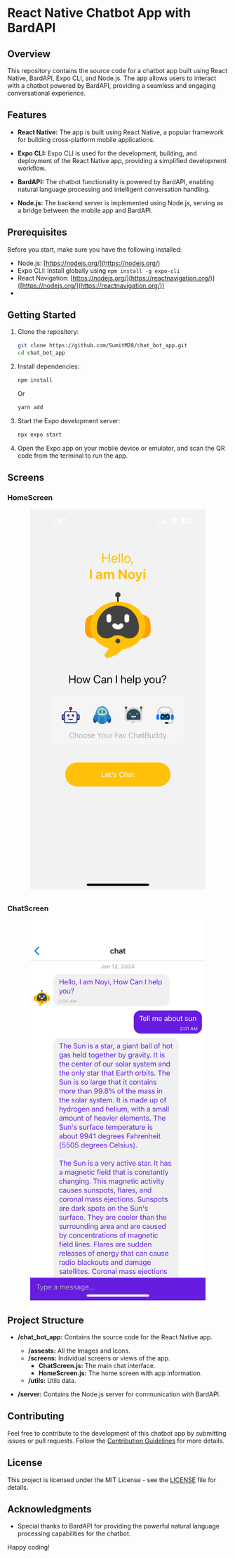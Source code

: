 # React Native Chatbot App with BardAPI

## Overview

This repository contains the source code for a chatbot app built using React Native, BardAPI, Expo CLI, and Node.js. The app allows users to interact with a chatbot powered by BardAPI, providing a seamless and engaging conversational experience.

## Features

- **React Native:** The app is built using React Native, a popular framework for building cross-platform mobile applications.

- **Expo CLI:** Expo CLI is used for the development, building, and deployment of the React Native app, providing a simplified development workflow.

- **BardAPI:** The chatbot functionality is powered by BardAPI, enabling natural language processing and intelligent conversation handling.

- **Node.js:** The backend server is implemented using Node.js, serving as a bridge between the mobile app and BardAPI.

## Prerequisites

Before you start, make sure you have the following installed:

- Node.js: [https://nodejs.org/](https://nodejs.org/)
- Expo CLI: Install globally using `npm install -g expo-cli`
- React Navigation: [https://nodejs.org/](https://reactnavigation.org/)]([https://nodejs.org/](https://reactnavigation.org/))
- 
## Getting Started

1. Clone the repository:

    ```bash
    git clone https://github.com/SumitM28/chat_bot_app.git
    cd chat_bot_app
    ```

2. Install dependencies:

    ```bash
    npm install
    ```
    Or
    ```bash
    yarn add  
    ```

3. Start the Expo development server:

    ```bash
    npx expo start
    ```

4. Open the Expo app on your mobile device or emulator, and scan the QR code from the terminal to run the app.

## Screens

### HomeScreen
<p align="center">
<img src="https://raw.githubusercontent.com/SumitM28/chat_bot_app/main/previews/HomeScreen.PNG" width="400px"/>
</p>


## 

### ChatScreen
<p align="center">
<img src="https://raw.githubusercontent.com/SumitM28/chat_bot_app/main/previews/ChatScreen.PNG" width="400px"/>
</p>


## 

## Project Structure

- **/chat_bot_app:** Contains the source code for the React Native app.
  - **/assests:** All the Images and Icons.
  - **/screens:** Individual screens or views of the app.
    - **ChatScreen.js:** The main chat interface.
    - **HomeScreen.js:** The home screen with app information.
  - **/utils:** Utils data.

- **/server:** Contains the Node.js server for communication with BardAPI.

## Contributing

Feel free to contribute to the development of this chatbot app by submitting issues or pull requests. Follow the [Contribution Guidelines](CONTRIBUTING.md) for more details.

## License

This project is licensed under the MIT License - see the [LICENSE](LICENSE) file for details.

## Acknowledgments

- Special thanks to BardAPI for providing the powerful natural language processing capabilities for the chatbot.

Happy coding!

